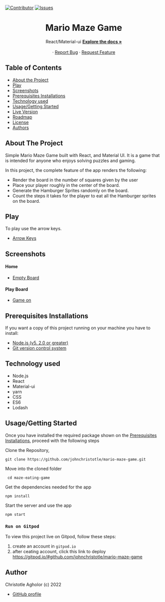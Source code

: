 [![Contributor][contributor-shield]][contributor-url]
[![Issues][issues-shield]][issues-url]
<br />

<p align="center">
  <h1 align="center">Mario Maze Game</h1>
  <p align="center">
    React/Material-ui
    <a href="https://github.com/johnchristotle/mario-maze-game.git"><strong>Explore the docs »</strong></a>
    <br />
    <br />
    ·
    <a href="https://github.com/johnchristotle/mario-maze-game/issues">Report Bug</a>
    ·
    <a href="https://github.com/johnchristotle/mario-maze-game/issues">Request Feature</a>
  </p>
</p>

<!-- TABLE OF CONTENTS -->

## Table of Contents

- [About the Project](#about-the-project)
- [Play](#Play)
- [Screenshots](#screenshots)
- [Prerequisites Installations](#prerequisites-installations)
- [Technology used](#technology-used)
- [Usage/Getting Started](#how-to-Use)
- [Live Version](#live-version)
- [Roadmap](#roadmap)
- [License](#license)
- [Authors](#authors)

<!-- ABOUT THE PROJECT -->

## About The Project

Simple Mario Maze Game built with React, and Material UI. It is a game that is intended for anyone who enjoys solving puzzles and gaming.

In this project, the complete feature of the app renders the following:

- Render the board in the number of squares given by the user
- Place your player roughly in the center of the board.
- Generate the Hamburger Sprites randomly on the board.
- Count the steps it takes for the player to eat all the Hamburger sprites on the board.

## Play

To play use the arrow keys.

* [Arrow Keys](./screenshot/keys.png)


## Screenshots

#### Home

* [Empty Board](./screenshot/entry.jpeg)


#### Play Board

* [Game on](./screenshot/entry2.jpeg)


## Prerequisites Installations

<p>If you want a copy of this project running on your machine you have to install:</p>

- <a href="https://nodejs.org/en/">Node.js (v5. 2.0 or greater)</a>
- <a href="https://git-scm.com/downloads">Git version control system</a>

## Technology used

- Node.js
- React
- Material-ui
- yarn
- CSS
- ES6
- Lodash

## Usage/Getting Started

Once you have installed the required package shown on the [Prerequisites Installations](#required-installations), proceed with the following steps

Clone the Repository,

```Shell
git clone https://github.com/johnchristotle/mario-maze-game.git
```

Move into the cloned folder

```Shell
 cd maze-eating-game
```

Get the dependencies needed for the app

```Shell
npm install
```

Start the server and use the app

```Shell
npm start
```

### `Run on Gitpod`

To view this project live on Gitpod, follow these steps:

1. create an account in ``` gitpod.io ```
2. after ceating account, click this link to deploy https://gitpod.io/#github.com/johnchristotle/mario-maze-game

## Author

Christotle Agholor (c) 2022

- [GitHub profile](https://github.com/johnchristotle)

<!-- MARKDOWN LINKS & IMAGES -->
<!-- https://www.markdownguide.org/basic-syntax/#reference-style-links -->

[contributor-shield]: https://img.shields.io/badge/Contributors-1-%2300ff00
[contributor-url]: https://github.com/johnchristotle/mario-maze-game/graphs/contributors
[issues-shield]: https://img.shields.io/badge/issues-0-%2300ff00
[issues-url]: https://github.com/johnchristotle/mario-maze-game/issues/
